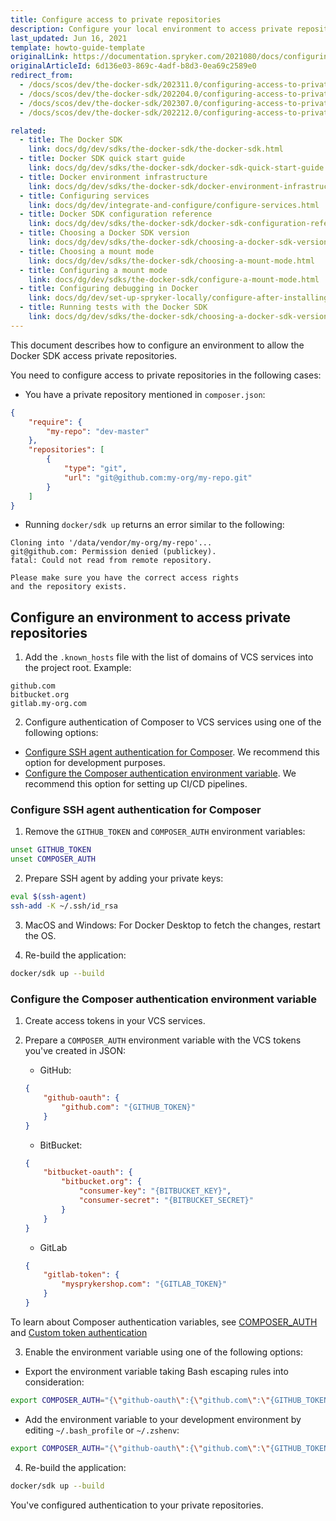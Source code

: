 ```yaml
---
title: Configure access to private repositories
description: Configure your local environment to access private repositories.
last_updated: Jun 16, 2021
template: howto-guide-template
originalLink: https://documentation.spryker.com/2021080/docs/configuring-access-to-private-repositories
originalArticleId: 6d136e03-869c-4adf-b8d3-0ea69c2589e0
redirect_from:
  - /docs/scos/dev/the-docker-sdk/202311.0/configuring-access-to-private-repositories.html
  - /docs/scos/dev/the-docker-sdk/202204.0/configuring-access-to-private-repositories.html
  - /docs/scos/dev/the-docker-sdk/202307.0/configuring-access-to-private-repositories.html
  - /docs/scos/dev/the-docker-sdk/202212.0/configuring-access-to-private-repositories.html

related:
  - title: The Docker SDK
    link: docs/dg/dev/sdks/the-docker-sdk/the-docker-sdk.html
  - title: Docker SDK quick start guide
    link: docs/dg/dev/sdks/the-docker-sdk/docker-sdk-quick-start-guide.html
  - title: Docker environment infrastructure
    link: docs/dg/dev/sdks/the-docker-sdk/docker-environment-infrastructure.html
  - title: Configuring services
    link: docs/dg/dev/integrate-and-configure/configure-services.html
  - title: Docker SDK configuration reference
    link: docs/dg/dev/sdks/the-docker-sdk/docker-sdk-configuration-reference.html
  - title: Choosing a Docker SDK version
    link: docs/dg/dev/sdks/the-docker-sdk/choosing-a-docker-sdk-version.html
  - title: Choosing a mount mode
    link: docs/dg/dev/sdks/the-docker-sdk/choosing-a-mount-mode.html
  - title: Configuring a mount mode
    link: docs/dg/dev/sdks/the-docker-sdk/configure-a-mount-mode.html
  - title: Configuring debugging in Docker
    link: docs/dg/dev/set-up-spryker-locally/configure-after-installing/configure-debugging.html
  - title: Running tests with the Docker SDK
    link: docs/dg/dev/sdks/the-docker-sdk/choosing-a-docker-sdk-version.html
---
```


This document describes how to configure an environment to allow the Docker SDK access private repositories.

You need to configure access to private repositories in the following cases:

* You have a private repository mentioned in `composer.json`:

```json
{
    "require": {
        "my-repo": "dev-master"
    },
    "repositories": [
        {
            "type": "git",
            "url": "git@github.com:my-org/my-repo.git"
        }
    ]
}
```

* Running `docker/sdk up` returns an error similar to the following:

```
Cloning into '/data/vendor/my-org/my-repo'...
git@github.com: Permission denied (publickey).
fatal: Could not read from remote repository.

Please make sure you have the correct access rights
and the repository exists.
```

## Configure an environment to access private repositories

1. Add the `.known_hosts` file with the list of domains of VCS services into the project root. Example:
```
github.com
bitbucket.org
gitlab.my-org.com
```

2. Configure authentication of Composer to VCS services using one of the following options:

* [Configure SSH agent authentication for Composer](#configure-ssh-agent-authentication-for-composer). We recommend this option for development purposes.
* [Configure the Composer authentication environment variable](#configuring-the-composer-authentication-environment-variable). We recommend this option for setting up CI/CD pipelines.


### Configure SSH agent authentication for Composer

1. Remove the `GITHUB_TOKEN` and `COMPOSER_AUTH` environment variables:

```bash
unset GITHUB_TOKEN
unset COMPOSER_AUTH
```

2. Prepare SSH agent by adding your private keys:

```bash
eval $(ssh-agent)
ssh-add -K ~/.ssh/id_rsa
```

3. MacOS and Windows: For Docker Desktop to fetch the changes, restart the OS.

4. Re-build the application:

```bash
docker/sdk up --build
```

### Configure the Composer authentication environment variable

1. Create access tokens in your VCS services.
2. Prepare a `COMPOSER_AUTH` environment variable with the VCS tokens you've created in JSON:

   * GitHub:

    ```json
    {
        "github-oauth": {
            "github.com": "{GITHUB_TOKEN}"
        }
    }
    ```

   * BitBucket:

    ```json
    {
        "bitbucket-oauth": {
            "bitbucket.org": {
                "consumer-key": "{BITBUCKET_KEY}",
                "consumer-secret": "{BITBUCKET_SECRET}"
            }
        }
    }
    ```

    * GitLab

    ```json
    {
        "gitlab-token": {
            "mysprykershop.com": "{GITLAB_TOKEN}"
        }
    }
    ```

To learn about Composer authentication variables, see [COMPOSER_AUTH](https://getcomposer.org/doc/03-cli.md#composer-auth) and [Custom token authentication](https://getcomposer.org/doc/articles/authentication-for-private-packages.md#custom-token-authentication)

3. Enable the environment variable using one of the following options:

* Export the environment variable taking Bash escaping rules into consideration:

```bash
export COMPOSER_AUTH="{\"github-oauth\":{\"github.com\":\"{GITHUB_TOKEN}\"},\"gitlab-oauth\":{\"gitlab.com\":\"{GITLAB_TOKEN}\"},\"bitbucket-oauth\":{\"bitbucket.org\": {\"consumer-key\": \"{BITBUCKET_KEY}\", \"consumer-secret\": \"{BITBUCKET_SECRET}\"{% raw %}}}{% endraw %}}"
```

* Add the environment variable to your development environment by editing `~/.bash_profile` or `~/.zshenv`:

```bash
export COMPOSER_AUTH="{\"github-oauth\":{\"github.com\":\"{GITHUB_TOKEN}\"},\"gitlab-oauth\":{\"gitlab.com\":\"{GITLAB_TOKEN}\"},\"bitbucket-oauth\":{\"bitbucket.org\": {\"consumer-key\": \"{BITBUCKET_KEY}\", \"consumer-secret\": \"{BITBUCKET_SECRET}\"{% raw %}}}{% endraw %}}"
```

4. Re-build the application:

```bash
docker/sdk up --build
```

You've configured authentication to your private repositories.
